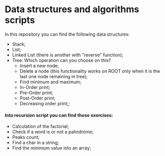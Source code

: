 # Data structures and algorithms scripts

In this repository you can find the following data structures:
- Stack;
- List;
- Linked List (there is another with "reverse" function);
- Tree: Which operation can you choose on this?
    - Insert a new node;
    - Delete a node (this functionality works on ROOT only when it is the last one node remaining in tree);
    - Find minimum and maximum;
    - In-Order print;
    - Pre-Order print;
    - Post-Order print;
    - Decreasing order print;;

#### Into recursion script you can find these exercises:
- Calculation of the factorial;
- Check if a word is or not a palindrome;
- Peaks count;
- Find a char in a string;
- Find the minimum value into an array;
